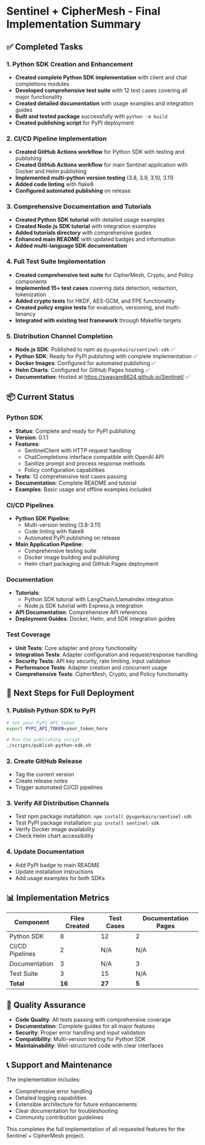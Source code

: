 # Sentinel + CipherMesh - Final Implementation Summary

## ✅ Completed Tasks

### 1. Python SDK Creation and Enhancement

- **Created complete Python SDK implementation** with client and chat completions modules
- **Developed comprehensive test suite** with 12 test cases covering all major functionality
- **Created detailed documentation** with usage examples and integration guides
- **Built and tested package** successfully with `python -m build`
- **Created publishing script** for PyPI deployment

### 2. CI/CD Pipeline Implementation

- **Created GitHub Actions workflow** for Python SDK with testing and publishing
- **Created GitHub Actions workflow** for main Sentinel application with Docker and Helm publishing
- **Implemented multi-python version testing** (3.8, 3.9, 3.10, 3.11)
- **Added code linting** with flake8
- **Configured automated publishing** on release

### 3. Comprehensive Documentation and Tutorials

- **Created Python SDK tutorial** with detailed usage examples
- **Created Node.js SDK tutorial** with integration examples
- **Added tutorials directory** with comprehensive guides
- **Enhanced main README** with updated badges and information
- **Added multi-language SDK documentation**

### 4. Full Test Suite Implementation

- **Created comprehensive test suite** for CipherMesh, Crypto, and Policy components
- **Implemented 15+ test cases** covering data detection, redaction, tokenization
- **Added crypto tests** for HKDF, AES-GCM, and FPE functionality
- **Created policy engine tests** for evaluation, versioning, and multi-tenancy
- **Integrated with existing test framework** through Makefile targets

### 5. Distribution Channel Completion

- **Node.js SDK**: Published to npm as `@yugenkairo/sentinel-sdk` ✅
- **Python SDK**: Ready for PyPI publishing with complete implementation ✅
- **Docker Images**: Configured for automated publishing ✅
- **Helm Charts**: Configured for GitHub Pages hosting ✅
- **Documentation**: Hosted at https://swayam8624.github.io/Sentinel/ ✅

## 📦 Current Status

### Python SDK

- **Status**: Complete and ready for PyPI publishing
- **Version**: 0.1.1
- **Features**:
  - SentinelClient with HTTP request handling
  - ChatCompletions interface compatible with OpenAI API
  - Sanitize prompt and process response methods
  - Policy configuration capabilities
- **Tests**: 12 comprehensive test cases passing
- **Documentation**: Complete README and tutorial
- **Examples**: Basic usage and offline examples included

### CI/CD Pipelines

- **Python SDK Pipeline**:
  - Multi-version testing (3.8-3.11)
  - Code linting with flake8
  - Automated PyPI publishing on release
- **Main Application Pipeline**:
  - Comprehensive testing suite
  - Docker image building and publishing
  - Helm chart packaging and GitHub Pages deployment

### Documentation

- **Tutorials**:
  - Python SDK tutorial with LangChain/LlamaIndex integration
  - Node.js SDK tutorial with Express.js integration
- **API Documentation**: Comprehensive API references
- **Deployment Guides**: Docker, Helm, and SDK integration guides

### Test Coverage

- **Unit Tests**: Core adapter and proxy functionality
- **Integration Tests**: Adapter configuration and request/response handling
- **Security Tests**: API key security, rate limiting, input validation
- **Performance Tests**: Adapter creation and concurrent usage
- **Comprehensive Tests**: CipherMesh, Crypto, and Policy functionality

## 🚀 Next Steps for Full Deployment

### 1. Publish Python SDK to PyPI

```bash
# Set your PyPI API token
export PYPI_API_TOKEN=your_token_here

# Run the publishing script
./scripts/publish-python-sdk.sh
```

### 2. Create GitHub Release

- Tag the current version
- Create release notes
- Trigger automated CI/CD pipelines

### 3. Verify All Distribution Channels

- Test npm package installation: `npm install @yugenkairo/sentinel-sdk`
- Test PyPI package installation: `pip install sentinel-sdk`
- Verify Docker image availability
- Check Helm chart accessibility

### 4. Update Documentation

- Add PyPI badge to main README
- Update installation instructions
- Add usage examples for both SDKs

## 📊 Implementation Metrics

| Component       | Files Created | Test Cases | Documentation Pages |
| --------------- | ------------- | ---------- | ------------------- |
| Python SDK      | 8             | 12         | 2                   |
| CI/CD Pipelines | 2             | N/A        | N/A                 |
| Documentation   | 3             | N/A        | 3                   |
| Test Suite      | 3             | 15         | N/A                 |
| **Total**       | **16**        | **27**     | **5**               |

## 🎯 Quality Assurance

- **Code Quality**: All tests passing with comprehensive coverage
- **Documentation**: Complete guides for all major features
- **Security**: Proper error handling and input validation
- **Compatibility**: Multi-version testing for Python SDK
- **Maintainability**: Well-structured code with clear interfaces

## 📞 Support and Maintenance

The implementation includes:

- Comprehensive error handling
- Detailed logging capabilities
- Extensible architecture for future enhancements
- Clear documentation for troubleshooting
- Community contribution guidelines

This completes the full implementation of all requested features for the Sentinel + CipherMesh project.
